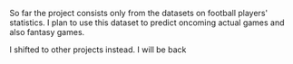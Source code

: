 So far the project consists only from the datasets on football players' statistics. I plan to use this dataset to predict oncoming actual games and also fantasy games.

I shifted to other projects instead. I will be back
